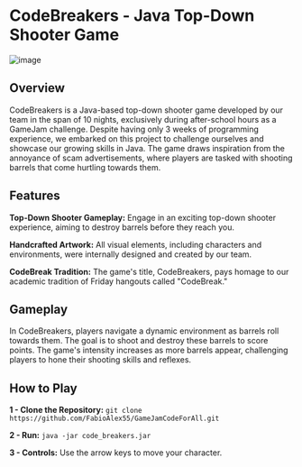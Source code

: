 # CodeBreakers - Java Top-Down Shooter Game

![image](https://github.com/FabioAlex55/GameJamCodeForAll/assets/140112580/fe7a31ba-ac7b-4d7d-bfff-528b1cec88d6)

## Overview
CodeBreakers is a Java-based top-down shooter game developed by our team in the span of 10 nights, exclusively during after-school hours as a GameJam challenge. Despite having only 3 weeks of programming experience, we embarked on this project to challenge ourselves and showcase our growing skills in Java. The game draws inspiration from the annoyance of scam advertisements, where players are tasked with shooting barrels that come hurtling towards them.


## Features

**Top-Down Shooter Gameplay:** Engage in an exciting top-down shooter experience, aiming to destroy barrels before they reach you.

**Handcrafted Artwork:** All visual elements, including characters and environments, were internally designed and created by our team.

**CodeBreak Tradition:** The game's title, CodeBreakers, pays homage to our academic tradition of Friday hangouts called "CodeBreak."


## Gameplay
In CodeBreakers, players navigate a dynamic environment as barrels roll towards them. The goal is to shoot and destroy these barrels to score points. The game's intensity increases as more barrels appear, challenging players to hone their shooting skills and reflexes.


## How to Play
**1 - Clone the Repository:** ```git clone https://github.com/FabioAlex55/GameJamCodeForAll.git```

**2 - Run:** ```java -jar code_breakers.jar``` 

**3 - Controls:** Use the arrow keys to move your character.
